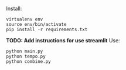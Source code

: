 Install:
```
virtualenv env
source env/bin/activate
pip install -r requirements.txt
```


**TODO: Add instructions for use streamlit**
Use:
```
python main.py
python tempo.py
python combine.py
```

